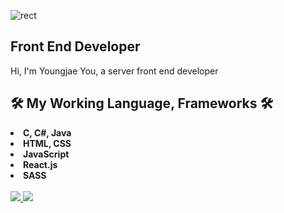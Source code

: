 ![rect](https://capsule-render.vercel.app/api?type=rect&color=gradient&text=%20%20　You　Youngjae　%20%20&fontAlign=50&fontSize=40&textBg=true)

## Front End Developer

Hi, I'm Youngjae You, a server front end developer

## 🛠 My Working Language, Frameworks 🛠
  <li><b>C, C#, Java</b></li>
  <li><b>HTML, CSS</b></li>
  <li><b>JavaScript</b></li>
  <li><b>React.js</b></li>
  <li><b>SASS</b></li>
  <br />

<a href="https://github.com/pdlma0904">
  <img src="https://github-readme-stats.vercel.app/api?username=pdlma0904&show_icons=true&hide_border=true"/>
</a>

<a href="https://github.com/pdlma0904">
  <img src="https://github-readme-stats.vercel.app/api/top-langs/?username=pdlma0904&layout=compact"/>
</a>
